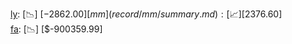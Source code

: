 [ly](record/ly/summary.md): [📉] [$-2862.00]  
[mm](record/mm/summary.md): [📈] [$2376.60]  
[fa](record/fa/summary.md): [📉] [$-900359.99]  
